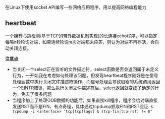 在Linux下使用socket API编写一些网络应用程序，用以提高网络编程能力



## heartbeat

一个拥有心跳检测(基于TCP的带外数据机制实现)的长连接echo程序，可以指定每隔n秒轮询对端，如果连续轮询m次对端都未应答，则认为对端不再存活，会自动关闭连接。

**注意点**
- 当关闭一个select正在监听的文件描述符，select函数是否会返回属于未定义行为，一开始我在考虑如何处理该问题，但发现heartbeat程序刚好是在信号处理函数中执行关闭文件描述符操作，而信号处理会导致阻塞的系统调用返回一个EINTR错误，那么执行关闭文件描述符后，select返回就变成了确定的行为，免去了很多问题
- 当程序加上了处理OOB数据的功能后，如果直接kill程序，程序会给对端直接发送RST而不是FIN，有点奇怪，具体通过tcpdump抓取FIN和RST验证. `$ tcpdump -i <interface> "tcp[tcpflags] & (tcp-fin|tcp-rst) != 0"`



